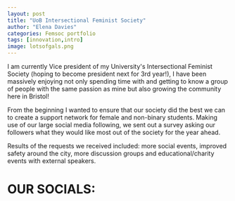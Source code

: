 ```yaml
---
layout: post
title: "UoB Intersectional Feminist Society"
author: "Elena Davies"
categories: Femsoc portfolio 
tags: [innovation,intro]
image: lotsofgals.png
---
```


I am currently Vice president of my University's Intersectional Feminist Society (hoping to become president next for 3rd year!), I have been massively enjoying not only spending time with and getting to know a group of people with the same passion as mine but also growing the community here in Bristol! 

From the beginning I wanted to ensure that our society did the best we can to create a support network for female and non-binary students. Making use of our large social media following, we sent out a survey asking our followers what they would like most out of the society for the year ahead. 

Results of the requests we received included: more social events, improved safety around the city, more discussion groups and educational/charity events with external speakers. 

# **OUR SOCIALS:**
